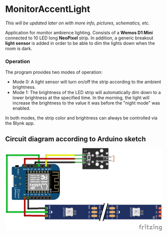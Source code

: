 # MonitorAccentLight

_This will be updated later on with more info, pictures, schematics, etc._

Application for monitor ambience lighting. Consists of a **Wemos D1 Mini** connected to 10 LED long **NeoPixel** strip. In addition, a generic breakout **light sensor** is added in order to be able to dim the lights down when the room is dark.

### Operation
The program provides two modes of operation:

- Mode 0: A light sensor will turn on/off the strip according to the ambient brightness. 
- Mode 1: The brightness of the LED strip will automatically dim down to a lower brightness at the specified time. In the morning, the light will increase the brightness to the value it was before the "night mode" was enabled.

In both modes, the strip color and brightness can always be controlled via the Blynk app.


## Circuit diagram according to Arduino sketch

![Alt text](Schematic.png?raw=true "Schematic")
